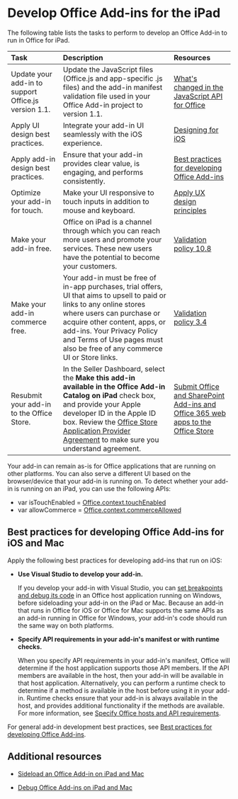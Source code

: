 
# Develop Office Add-ins for the iPad


The following table lists the tasks to perform to develop an Office Add-in to run in Office for iPad.


|**Task**|**Description**|**Resources**|
|:-----|:-----|:-----|
|Update your add-in to support Office.js version 1.1.|Update the JavaScript files (Office.js and app-specific .js files) and the add-in manifest validation file used in your Office Add-in project to version 1.1.|[What's changed in the JavaScript API for Office](../../reference/what's-changed-in-the-javascript-api-for-office.md)|
|Apply UI design best practices.|Integrate your add-in UI seamlessly with the iOS experience.|[Designing for iOS](https://developer.apple.com/library/ios/documentation/UserExperience/Conceptual/MobileHIG/)|
|Apply add-in design best practices.|Ensure that your add-in provides clear value, is engaging, and performs consistently.|[Best practices for developing Office Add-ins](../../docs/overview/add-in-development-best-practices.md)|
|Optimize your add-in for touch.|Make your UI responsive to touch inputs in addition to mouse and keyboard.|[Apply UX design principles](https://msdn.microsoft.com/EN-US/library/mt590883.aspx#Anchor_3)|
|Make your add-in free.|Office on iPad is a channel through which you can reach more users and promote your services. These new users have the potential to become your customers.|[Validation policy 10.8](http://msdn.microsoft.com/library/cd90836a-523e-42f5-ab02-5123cdf9fefe%28Office.15%29.aspx)|
|Make your add-in commerce free.|Your add-in must be free of in-app purchases, trial offers, UI that aims to upsell to paid or links to any online stores where users can purchase or acquire other content, apps, or add-ins. Your Privacy Policy and Terms of Use pages must also be free of any commerce UI or Store links.|[Validation policy 3.4](http://msdn.microsoft.com/library/cd90836a-523e-42f5-ab02-5123cdf9fefe%28Office.15%29.aspx)|
|Resubmit your add-in to the Office Store.|In the Seller Dashboard, select the **Make this add-in available in the Office Add-in Catalog on iPad** check box, and provide your Apple developer ID in the Apple ID box. Review the [Office Store Application Provider Agreement](https://sellerdashboard.microsoft.com/Assets/Content/Agreements/en-US/Office_Store_Seller_Agreement_20120927.htm) to make sure you understand agreement.|[Submit Office and SharePoint Add-ins and Office 365 web apps to the Office Store](http://msdn.microsoft.com/library/ff075782-1303-4517-91cc-b3d730e9b9ae%28Office.15%29.aspx)|

Your add-in can remain as-is for Office applications that are running on other platforms. You can also serve a different UI based on the browser/device that your add-in is running on. To detect whether your add-in is running on an iPad, you can use the following APIs:<ul><li>var isTouchEnabled = [Office.context.touchEnabled](../../reference/shared/office.context.touchenabled.md)</li><li>var allowCommerce = [Office.context.commerceAllowed](../../reference/shared/office.context.commerceallowed.md)</li></ul>
    

## Best practices for developing Office Add-ins for iOS and Mac

Apply the following best practices for developing add-ins that run on iOS:


-  **Use Visual Studio to develop your add-in.**
    
    If you develop your add-in with Visual Studio, you can [set breakpoints and debug its code](../get-started/create-and-debug-office-add-ins-in-visual-studio.md#Test) in an Office host application running on Windows, before sideloading your add-in on the iPad or Mac. Because an add-in that runs in Office for iOS or Office for Mac supports the same APIs as an add-in running in Office for Windows, your add-in's code should run the same way on both platforms.
    
-  **Specify API requirements in your add-in's manifest or with runtime checks.**
    
    When you specify API requirements in your add-in's manifest, Office will determine if the host application supports those API members. If the API members are available in the host, then your add-in will be available in that host application. Alternatively, you can perform a runtime check to determine if a method is available in the host before using it in your add-in. Runtime checks ensure that your add-in is always available in the host, and provides additional functionality if the methods are available. For more information, see [Specify Office hosts and API requirements](../../docs/overview/specify-office-hosts-and-api-requirements.md).
    
For general add-in development best practices, see [Best practices for developing Office Add-ins](../../docs/overview/add-in-development-best-practices.md).


## Additional resources
<a name="bk_addresources"> </a>


- [Sideload an Office Add-in on iPad and Mac](../../docs/testing/sideload-an-office-add-in-on-ipad-and-mac.md)
    
- [Debug Office Add-ins on iPad and Mac](../../docs/testing/debug-office-add-ins-on-ipad-and-mac.md)
    
